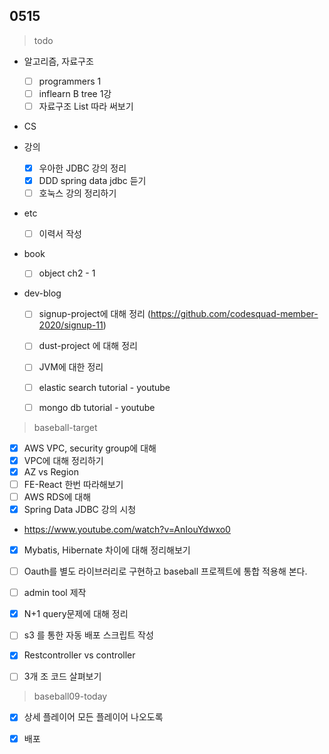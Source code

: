 ## 0515


> todo

- 알고리즘, 자료구조

  - [ ] programmers 1
  - [ ] inflearn B tree 1강
  - [ ] 자료구조 List 따라 써보기
- CS
- 강의

  - [x] 우아한 JDBC 강의 정리
  - [x] DDD spring data jdbc 듣기
  - [ ] 호눅스 강의 정리하기
- etc
  - [ ] 이력서 작성
- book
  - [ ] object ch2 - 1
- dev-blog

  - [ ] signup-project에 대해 정리 (https://github.com/codesquad-member-2020/signup-11)
  - [ ] dust-project 에 대해 정리
  - [ ] JVM에 대한 정리
  - [ ] elastic search tutorial - youtube
  - [ ] mongo db tutorial - youtube







> baseball-target

- [x] AWS VPC, security group에 대해
- [x] VPC에 대해 정리하기
- [x] AZ vs Region
- [ ] FE-React 한번 따라해보기
- [ ] AWS RDS에 대해
- [x]  Spring Data JDBC 강의 시청
  - https://www.youtube.com/watch?v=AnIouYdwxo0
- [x] Mybatis, Hibernate 차이에 대해 정리해보기
- [ ] Oauth를 별도 라이브러리로 구현하고 baseball 프로젝트에 통합 적용해 본다.
- [ ] admin tool 제작
- [x] N+1 query문제에 대해 정리
- [ ] s3 를 통한 자동 배포 스크립트 작성
- [x] Restcontroller vs controller
- [ ] 3개 조 코드 살펴보기



> baseball09-today

- [x] 상세 플레이어 모든 플레이어 나오도록
- [x] 배포


